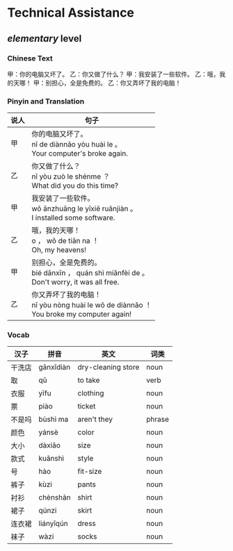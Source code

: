 # Technical Assistance
## *elementary* level

### Chinese Text
甲：你的电脑又坏了。
乙：你又做了什么？
甲：我安装了一些软件。
乙：哦，我的天哪！
甲：别担心，全是免费的。
乙：你又弄坏了我的电脑！

### Pinyin and Translation
|说人|句子|
|----|----|
|甲|你的电脑又坏了。<br />nǐ de diànnǎo yòu huài le 。<br />Your computer's broke again.|
|乙|你又做了什么？<br />nǐ yòu zuò le shénme ？<br />What did you do this time?|
|甲|我安装了一些软件。<br />wǒ ānzhuāng le yīxiē ruǎnjiàn 。<br />I installed some software.|
|乙|哦，我的天哪！<br />o ， wǒ de tiān na ！<br />Oh, my heavens!|
|甲|别担心，全是免费的。<br />bié dānxīn ， quán shì miǎnfèi de 。<br />Don't worry, it was all free.|
|乙|你又弄坏了我的电脑！<br />nǐ yòu nòng huài le wǒ de diànnǎo ！<br />You broke my computer again!|
### Vocab
|汉子|拼音|英文|词类|
|----|----|----|----|
|干洗店|gānxǐdiàn|dry-cleaning store|noun|
|取|qǔ|to take|verb|
|衣服|yīfu|clothing|noun|
|票|piào|ticket|noun|
|不是吗|bùshì ma|aren't they|phrase|
|颜色|yánsè|color|noun|
|大小|dàxiǎo|size|noun|
|款式|kuǎnshì|style|noun|
|号|hào|fit-size|noun|
|裤子|kùzi|pants|noun|
|衬衫|chènshān|shirt|noun|
|裙子|qúnzi|skirt|noun|
|连衣裙|liányīqún|dress|noun|
|袜子|wàzi|socks|noun|